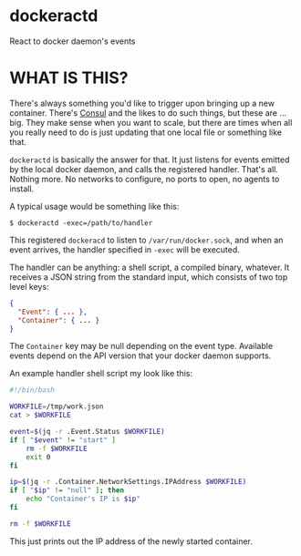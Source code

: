 dockeractd
==========

React to docker daemon's events

# WHAT IS THIS?

There's always something you'd like to trigger upon bringing up a new container.
There's [Consul](https://consul.io) and the likes to do such things, but these
are ... big. They make sense when you want to scale, but there are times
when all you really need to do is just updating that one local file or
something like that.

`dockeractd` is basically the answer for that. It just listens for events
emitted by the local docker daemon, and calls the registered handler. That's
all. Nothing more. No networks to configure, no ports to open, no agents to
install.

A typical usage would be something like this:

```
$ dockeractd -exec=/path/to/handler
```

This registered `dockeracd` to listen to `/var/run/docker.sock`, and when
an event arrives, the handler specified in `-exec` will be executed.

The handler can be anything: a shell script, a compiled binary, whatever.
It receives a JSON string from the standard input, which consists of 
two top level keys:

```json
{
  "Event": { ... },
  "Container": { ... }
}
```

The `Container` key may be null depending on the event type. Available events
depend on the API version that your docker daemon supports.

An example handler shell script my look like this:

```bash
#!/bin/bash

WORKFILE=/tmp/work.json
cat > $WORKFILE

event=$(jq -r .Event.Status $WORKFILE)
if [ "$event" != "start" ]
    rm -f $WORKFILE
    exit 0
fi

ip=$(jq -r .Container.NetworkSettings.IPAddress $WORKFILE)
if [ "$ip" != "null" ]; then
    echo "Container's IP is $ip"
fi

rm -f $WORKFILE
```

This just prints out the IP address of the newly started container.
